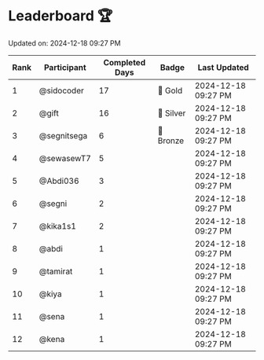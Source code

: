 # Leaderboard 🏆

Updated on: 2024-12-18 09:27 PM

| Rank | Participant       | Completed Days | Badge      | Last Updated         |
|------|-------------------|----------------|------------|----------------------|
| 1    | @sidocoder        | 17             | 🏅 Gold     | 2024-12-18 09:27 PM |
| 2    | @gift             | 16             | 🥈 Silver   | 2024-12-18 09:27 PM |
| 3    | @segnitsega       | 6              | 🥉 Bronze   | 2024-12-18 09:27 PM |
| 4    | @sewasewT7        | 5              |            | 2024-12-18 09:27 PM |
| 5    | @Abdi036          | 3              |            | 2024-12-18 09:27 PM |
| 6    | @segni            | 2              |            | 2024-12-18 09:27 PM |
| 7    | @kika1s1          | 2              |            | 2024-12-18 09:27 PM |
| 8    | @abdi             | 1              |            | 2024-12-18 09:27 PM |
| 9    | @tamirat          | 1              |            | 2024-12-18 09:27 PM |
| 10   | @kiya             | 1              |            | 2024-12-18 09:27 PM |
| 11   | @sena             | 1              |            | 2024-12-18 09:27 PM |
| 12   | @kena             | 1              |            | 2024-12-18 09:27 PM |
